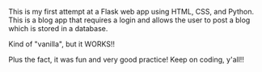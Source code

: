 This is my first attempt at a Flask web app using HTML, CSS, and Python. This is a blog app that requires 
 a login and allows the user to post a blog which is stored in a database.
 
 Kind of "vanilla", but it WORKS!! 
 
 Plus the fact, it was fun and very good practice!
 Keep on coding, y'all!!
